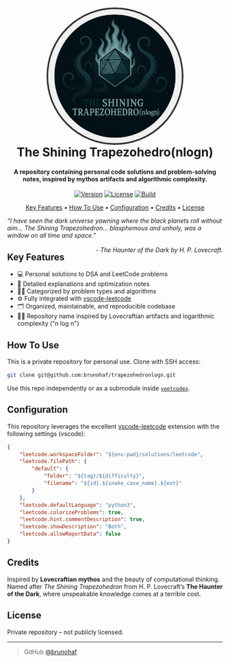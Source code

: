 <h1 align="center">
  <br>
  <div style="width:312px; height:312px; border-radius:50%; overflow:hidden; border:4px solid #333; margin: 0 auto; display:flex; align-items:center; justify-content:center;">
      <img src="./src/resources/trapezohedronlogn.png" alt="" style="width:100%; height:100%; object-fit:cover;">
  </div>
  The Shining Trapezohedro(nlogn)
  <br>
</h1>

<h4 align="center">A repository containing personal code solutions and problem-solving notes, inspired by mythos artifacts and algorithmic complexity.</h4>
<p align="center">
  <a href="#"><img src="https://img.shields.io/badge/version-1.0.0-blue.svg" alt="Version"></a>
  <a href="#"><img src="https://img.shields.io/badge/license-Private-red.svg" alt="License"></a>
  <a href="#"><img src="https://img.shields.io/badge/build-passing-brightgreen.svg" alt="Build"></a>
</p>

<p align="center">
  <a href="#key-features">Key Features</a> •
  <a href="#how-to-use">How To Use</a> •
  <a href="#configuration">Configuration</a> •
  <a href="#credits">Credits</a> •
  <a href="#license">License</a>
</p>

<em>
  “I have seen the dark universe yawning where the black planets roll without aim... The Shining Trapezohedron... blasphemous and unholy, was a window on all time and space.”
  <span style="float: right;"><br>- The Haunter of the Dark by H. P. Lovecraft.</span>
</em>

## Key Features

* 💻 Personal solutions to DSA and LeetCode problems  
* 🧠 Detailed explanations and optimization notes  
* 🕵️‍♂️ Categorized by problem types and algorithms  
* ⚙️ Fully integrated with [vscode-leetcode](https://github.com/LeetCode-OpenSource/vscode-leetcode)  
* 🗂️ Organized, maintainable, and reproducible codebase  
* 🧙‍♂️ Repository name inspired by Lovecraftian artifacts and logarithmic complexity ("n log n")

## How To Use

This is a private repository for personal use. Clone with SSH access:

```bash
git clone git@github.com:brunohaf/trapezohedronlogn.git
````

Use this repo independently or as a submodule inside [`yeetcodex`](https://github.com/brunohaf/yeetcodex).

## Configuration

This repository leverages the excellent [vscode-leetcode](https://github.com/LeetCode-OpenSource/vscode-leetcode) extension with the following settings (vscode):

```json
{
    "leetcode.workspaceFolder": "${env:pwd}/solutions/leetcode",
    "leetcode.filePath": {
        "default": {
            "folder": "${tag}/${difficulty}",
            "filename": "${id}.${snake_case_name}.${ext}"
        }
    },
    "leetcode.defaultLanguage": "python3",
    "leetcode.colorizeProblems": true,
    "leetcode.hint.commentDescription": true,
    "leetcode.showDescription": "Both",
    "leetcode.allowReportData": false
}
```

## Credits

Inspired by **Lovecraftian mythos** and the beauty of computational thinking.
Named after *The Shining Trapezohedron* from H. P. Lovecraft’s **The Haunter of the Dark**, where unspeakable knowledge comes at a terrible cost.


## License

Private repository – not publicly licensed.

---

> GitHub [@brunohaf](https://github.com/brunohaf)

